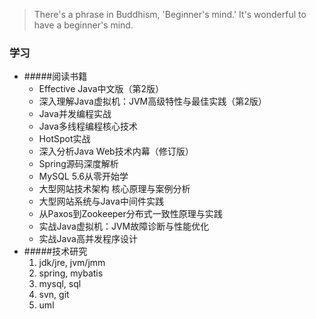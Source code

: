 > There's a phrase in Buddhism, 'Beginner's mind.' It's wonderful to have a beginner's mind.

### 学习
* #####阅读书籍
	* Effective Java中文版（第2版）
	* 深入理解Java虚拟机：JVM高级特性与最佳实践（第2版）
	* Java并发编程实战
	* Java多线程编程核心技术	
	* HotSpot实战
	* 深入分析Java Web技术内幕（修订版）
	* Spring源码深度解析
	* MySQL 5.6从零开始学
	* 大型网站技术架构 核心原理与案例分析
	* 大型网站系统与Java中间件实践
	* 从Paxos到Zookeeper分布式一致性原理与实践
	* 实战Java虚拟机：JVM故障诊断与性能优化
	* 实战Java高并发程序设计
* #####技术研究
	1. jdk/jre, jvm/jmm
	2. spring, mybatis
	3. mysql, sql
	4. svn, git
	5. uml
